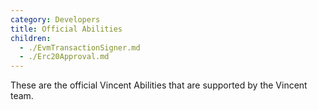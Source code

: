 ```yaml
---
category: Developers
title: Official Abilities
children:
  - ./EvmTransactionSigner.md
  - ./Erc20Approval.md
---
```


These are the official Vincent Abilities that are supported by the Vincent team.

